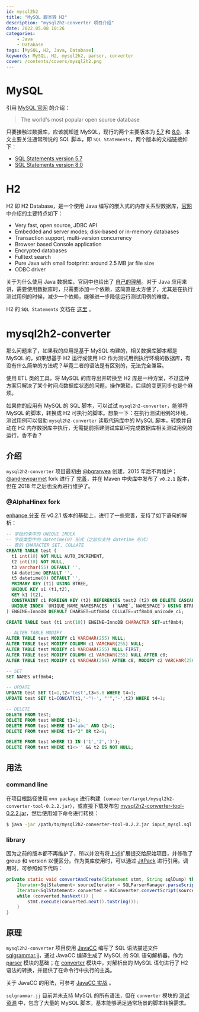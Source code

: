 ```yaml
---
id: mysql2h2
title: "MySQL 脚本转 H2"
description: "mysql2h2-converter 项目介绍"
date: 2022.05.08 10:26
categories:
    - Java
    - Database
tags: [MySQL, H2, Java, Database]
keywords: MySQL, H2, mysql2h2, parser, converter
cover: /contents/covers/mysql2h2.png
---
```


MySQL
=====

引用 [MySQL 官网](https://www.mysql.com/) 的介绍：

> The world's most popular open source database

只要接触过数据库，应该就知道 MySQL，现行的两个主要版本为 [5.7](https://dev.mysql.com/doc/refman/5.7/en/) 和 [8.0](https://dev.mysql.com/doc/refman/8.0/en/)，本文主要关注通常所说的 SQL 脚本，即 `SQL Statements`，两个版本的文档链接如下：

* [SQL Statements version 5.7](https://dev.mysql.com/doc/refman/5.7/en/sql-statements.html)
* [SQL Statements version 8.0](https://dev.mysql.com/doc/refman/8.0/en/sql-statements.html)


H2
===

H2 即 H2 Database，是一个使用 Java 编写的嵌入式的内存关系型数据库，[官网](https://h2database.com) 中介绍的主要特点如下：

* Very fast, open source, JDBC API
* Embedded and server modes; disk-based or in-memory databases
* Transaction support, multi-version concurrency
* Browser based Console application
* Encrypted databases
* Fulltext search
* Pure Java with small footprint: around 2.5 MB jar file size
* ODBC driver

关于为什么使用 Java 数据库，官网中也给出了 [自己的理解](https://h2database.com/html/history.html#why_java)。对于 Java 应用来讲，需要使用数据库时，只需要添加一个依赖，这简直是太方便了，尤其是在执行测试用例的时候，减少一个依赖，能够进一步降低运行测试用例的难度。

H2 的 `SQL Statements` 文档在 [这里](https://h2database.com/html/commands.html) 。


mysql2h2-converter
==================

那么问题来了，如果我的应用是基于 MySQL 构建的，相关数据库脚本都是 MySQL 的，如果想基于 H2 运行或使用 H2 作为测试用例执行环境的数据库，有没有什么简单的方法呢？毕竟二者的语法是有区别的，无法完全兼容。

使用 ETL 类的工具，将 MySQL 的库导出并转换至 H2 库是一种方案，不过这种方案只解决了某个时间点数据库状态的问题，操作繁琐，后续的变更同步也是个麻烦。

如果你的应用有 MySQL 的 SQL 脚本，可以试试 `mysql2h2-converter`，能够将 MySQL 的脚本，转换成 H2 可执行的脚本。想象一下：在执行测试用例的环境，测试用例可以借助 `mysql2h2-converter` 读取代码库中的 MySQL 脚本，转换并自动在 H2 内存数据库中执行，无需提前搭建测试库即可完成数据库相关测试用例的运行，香不香？

介绍
----

`mysql2h2-converter` 项目最初由 [@bgranvea](https://github.com/bgranvea/mysql2h2-converter) 创建，2015 年后不再维护；[@andrewparmet](https://github.com/andrewparmet/mysql2h2-converter) fork 进行了 [完善](https://github.com/bgranvea/mysql2h2-converter/compare/master...andrewparmet:master)，并在 Maven 中央库中发布了 `v0.2.1` 版本，但在 2018 年之后也没再进行维护了。

### @AlphaHinex fork

[enhance 分支](https://github.com/AlphaHinex/mysql2h2-converter) 在 v0.2.1 版本的基础上，进行了一些完善，支持了如下语句的解析：

```sql
-- 字段约束中的 UNIQUE INDEX
-- 字段类型中的 datetime(0) 形式（之前仅支持 datetime 形式）
-- 表的 CHARACTER SET, COLLATE
CREATE TABLE test (
  t1 int(10) NOT NULL AUTO_INCREMENT,
  t2 int(10) NOT NULL,
  t3 varchar(55) DEFAULT '',
  t4 datetime DEFAULT '',
  t5 datetime(0) DEFAULT '',
  PRIMARY KEY (t1) USING BTREE,
  UNIQUE KEY u1 (t1,t2),
  KEY k1 (t2),
  CONSTRAINT c1 FOREIGN KEY (t2) REFERENCES test2 (t2) ON DELETE CASCADE,
  UNIQUE INDEX `UNIQUE_NAME_NAMESPACES` (`NAME`,`NAMESPACE`) USING BTREE
) ENGINE=InnoDB DEFAULT CHARSET=utf8mb4 COLLATE=utf8mb4_unicode_ci;

CREATE TABLE test (t1 int(10)) ENGINE=InnoDB CHARACTER SET=utf8mb4;

-- ALTER TABLE MODIFY
ALTER TABLE test MODIFY c1 VARCHAR(255) NULL;
ALTER TABLE test MODIFY COLUMN c1 VARCHAR(255) NULL;
ALTER TABLE test MODIFY c1 VARCHAR(255) NULL FIRST;
ALTER TABLE test MODIFY COLUMN c1 VARCHAR(255) NULL AFTER c0;
ALTER TABLE test MODIFY c1 VARCHAR(256) AFTER c0, MODIFY c2 VARCHAR(256);

-- SET
SET NAMES utf8mb4;

-- UPDATE
UPDATE test SET t1=1,t2='test',t3=5.0 WHERE t4=1;
UPDATE test SET t1=CONCAT(t1,'-")-', "'",'-',t2) WHERE t4=1;

-- DELETE
DELETE FROM test;
DELETE FROM test WHERE t1=1;
DELETE FROM test WHERE t1='abc' AND t2=1;
DELETE FROM test WHERE t1="2" OR t2=1;

DELETE FROM test WHERE t1 IN ('1','2','3');
DELETE FROM test WHERE t1<>'' && t2 IS NOT NULL;
```

用法
----

### command line

在项目根路径使用 `mvn package` 进行构建（`converter/target/mysql2h2-converter-tool-0.2.2.jar`），或直接下载发布包 [mysql2h2-converter-tool-0.2.2.jar](https://github.com/AlphaHinex/mysql2h2-converter/releases/download/v0.2.2/mysql2h2-converter-tool-0.2.2.jar)，然后使用如下命令进行转换：

```bash
$ java -jar /path/to/mysql2h2-converter-tool-0.2.2.jar input_mysql.sql > output_h2.sql
```

### library

因为之前的版本都不再维护了，所以并没有将上述扩展提交给原始项目，并修改了 group 和 version 以便区分。作为类库使用时，可以通过 [JitPack](https://jitpack.io/#AlphaHinex/mysql2h2-converter/v0.2.2) 进行引用。调用时，可参照如下代码：

``` java
private static void convertAndCreate(Statement stmt, String sqlDump) throws SQLException, ParseException {
    Iterator<SqlStatement> sourceIterator = SQLParserManager.parseScript(new StringReader(sqlDump));
    Iterator<SqlStatement> converted = H2Converter.convertScript(sourceIterator);
    while (converted.hasNext()) {
        stmt.execute(converted.next().toString());
    }
}
```

原理
----

`mysql2h2-converter` 项目使用 [JavaCC](https://javacc.github.io/javacc/) 编写了 SQL 语法描述文件 [sqlgrammar.jj](https://github.com/AlphaHinex/mysql2h2-converter/blob/enhance/parser/src/main/javacc/sqlgrammar.jj)，通过 JavaCC 编译生成了 MySQL 的 SQL 语句解析器，作为 [parser](https://github.com/AlphaHinex/mysql2h2-converter/tree/enhance/parser) 模块的基础；在 [converter](https://github.com/AlphaHinex/mysql2h2-converter/tree/enhance/converter) 模块中，对解析出的 MySQL 语句进行了 H2 语法的转换，并提供了在命令行中执行的主类。

关于 JavaCC 的用法，可参考 [JavaCC 实战](https://alphahinex.github.io/2022/05/01/javacc-in-action/) 。

`sqlgrammar.jj` 目前并未支持 MySQL 的所有语法，但在 `converter` 模块的 [测试资源](https://github.com/AlphaHinex/mysql2h2-converter/tree/enhance/converter/src/test/resources/scripts) 中，包含了大量的 MySQL 脚本，基本能够满足通常场景的脚本转换需求。